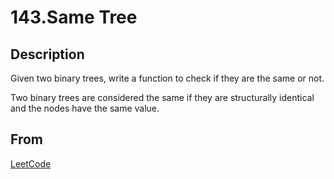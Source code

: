 # 143.Same Tree

## Description

Given two binary trees, write a function to check if they are the same or not.

Two binary trees are considered the same if they are structurally identical and the nodes have the same value.

## From

[LeetCode](https://leetcode.com/problems/same-tree)
